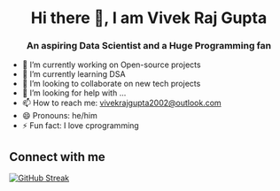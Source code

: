 
<div align="center">

# Hi there 👋, I am Vivek Raj Gupta

<h3>An aspiring Data Scientist and a Huge Programming fan</h3>

</div>

- 🔭 I’m currently working on Open-source projects 
- 🌱 I’m currently learning DSA
- 👯 I’m looking to collaborate on new tech projects
- 🤔 I’m looking for help with ...
- 📫 How to reach me: vivekrajgupta2002@outlook.com
- 😄 Pronouns: he/him
- ⚡ Fun fact: I love cprogramming

## Connect with me


[![GitHub Streak](https://streak-stats.demolab.com?user=Vivek-raj-gupta-2002)](https://git.io/streak-stats)

